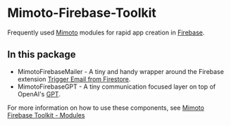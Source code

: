 # Mimoto-Firebase-Toolkit

Frequently used [Mimoto](https://thesocialcode.com/mimoto) modules for rapid app creation in [Firebase](https://firebase.google.com/).

## In this package

- MimotoFirebaseMailer - A tiny and handy wrapper around the Firebase extension [Trigger Email from Firestore](https://extensions.dev/extensions/firebase/firestore-send-email).
- MimotoFirebaseGPT - A tiny communication focused layer on top of OpenAI's [GPT](https://platform.openai.com/docs/guides/gpt).

For more information on how to use these components, see [Mimoto Firebase Toolkit - Modules](https://github.com/TheSocialCode/Mimoto-Firebase-Toolkit/wiki/Modules)
